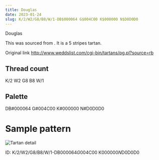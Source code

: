 ```yaml
---
title: Douglas
date: 2023-01-24
slug: K/2/W2/G8/B8/W/1-DB$000064 G$004C00 K$000000 N$D0D0D0
---
```

Douglas

This was sourced from <no value>.  It is a 5 stripes tartan.

Original link http://www.weddslist.com/cgi-bin/tartans/pg.pl?source=rb

## Thread count
K/2 W2 G8 B8 W/1

## Palette
DB#000064 G#004C00 K#000000 N#D0D0D0

# Sample pattern

![Tartan detail](tartan.png "K/2 W2 G8 B8 W/1 tartan")

ID: K/2/W2/G8/B8/W/1-DB$000064 G$004C00 K$000000 N$D0D0D0